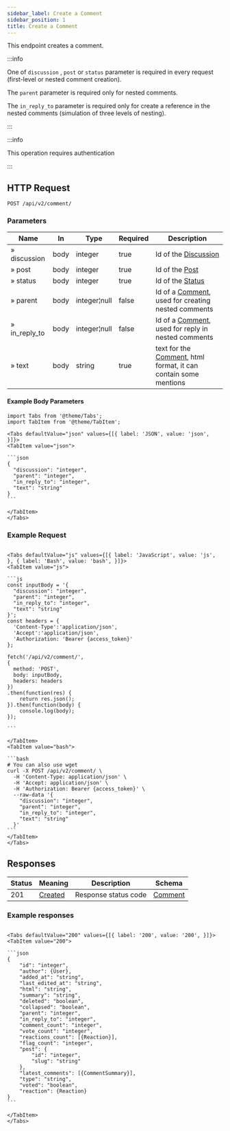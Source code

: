 ```yaml
---
sidebar_label: Create a Comment
sidebar_position: 1
title: Create a Comment
---
```


This endpoint creates a comment.

:::info

One of `discussion` , `post` or `status` parameter is required in every request (first-level or nested comment creation).

The `parent` parameter is required only for nested comments.

The `in_reply_to` parameter is required only for create a reference in the nested comments (simulation of three levels of nesting).

:::

:::info

This operation requires authentication

:::


## HTTP Request

`POST /api/v2/comment/`

### Parameters

|Name|In|Type|Required|Description|
|---|---|---|---|---|
|» discussion|body|integer|true|Id of the [Discussion](/docs/apireference/v2/schemas/discussion)|
|» post|body|integer|true|Id of the [Post](/docs/apireference/v2/schemas/post)|
|» status|body|integer|true|Id of the [Status](/docs/apireference/v2/schemas/status)|
|» parent|body|integer¦null|false|Id of a [Comment](/docs/apireference/v2/schemas/comment), used for creating nested comments|
|» in_reply_to|body|integer¦null|false|Id of a [Comment](/docs/apireference/v2/schemas/comment), used for reply in nested comments|
|» text|body|string|true|text for the [Comment](/docs/apireference/v2/schemas/comment), html format, it can contain some mentions|

#### Example Body Parameters

````mdx-code-block
import Tabs from '@theme/Tabs';
import TabItem from '@theme/TabItem';

<Tabs defaultValue="json" values={[{ label: 'JSON', value: 'json', }]}>
<TabItem value="json">

```json
{
  "discussion": "integer",
  "parent": "integer",
  "in_reply_to": "integer",
  "text": "string"
}
```

</TabItem>
</Tabs>
````

### Example Request

````mdx-code-block

<Tabs defaultValue="js" values={[{ label: 'JavaScript', value: 'js', }, { label: 'Bash', value: 'bash', }]}>
<TabItem value="js">

```js
const inputBody = '{
  "discussion": "integer",
  "parent": "integer",
  "in_reply_to": "integer",
  "text": "string"
}';
const headers = {
  'Content-Type':'application/json',
  'Accept':'application/json',
  'Authorization: 'Bearer {access_token}'
};

fetch('/api/v2/comment/',
{
  method: 'POST',
  body: inputBody,
  headers: headers
})
.then(function(res) {
    return res.json();
}).then(function(body) {
    console.log(body);
});

```

</TabItem>
<TabItem value="bash">

```bash
# You can also use wget
curl -X POST /api/v2/comment/ \
  -H 'Content-Type: application/json' \
  -H 'Accept: application/json' \
  -H 'Authorization: Bearer {access_token}' \
  --raw-data '{
    "discussion": "integer",
    "parent": "integer",
    "in_reply_to": "integer",
    "text": "string"
  }'
```
</TabItem>
</Tabs>
````

## Responses

|Status|Meaning|Description|Schema|
|---|---|---|---|
|201|[Created](https://tools.ietf.org/html/rfc7231#section-6.3.2)|Response status code|[Comment](/docs/apireference/v2/schemas/comment)|

### Example responses


````mdx-code-block

<Tabs defaultValue="200" values={[{ label: '200', value: '200', }]}>
<TabItem value="200">

```json
{
    "id": "integer",
    "author": {User},
    "added_at": "string",
    "last_edited_at": "string",
    "html": "string",
    "summary": "string",
    "deleted": "boolean",
    "collapsed": "boolean",
    "parent": "integer",
    "in_reply_to": "integer",
    "comment_count": "integer",
    "vote_count": "integer",
    "reactions_count": [{Reaction}],
    "flag_count": "integer",
    "post": {
        "id": "integer",
        "slug": "string"
    },
    "latest_comments": [{CommentSummary}],
    "type": "string",
    "voted": "boolean",
    "reaction": {Reaction}
}
```

</TabItem>
</Tabs>
````




